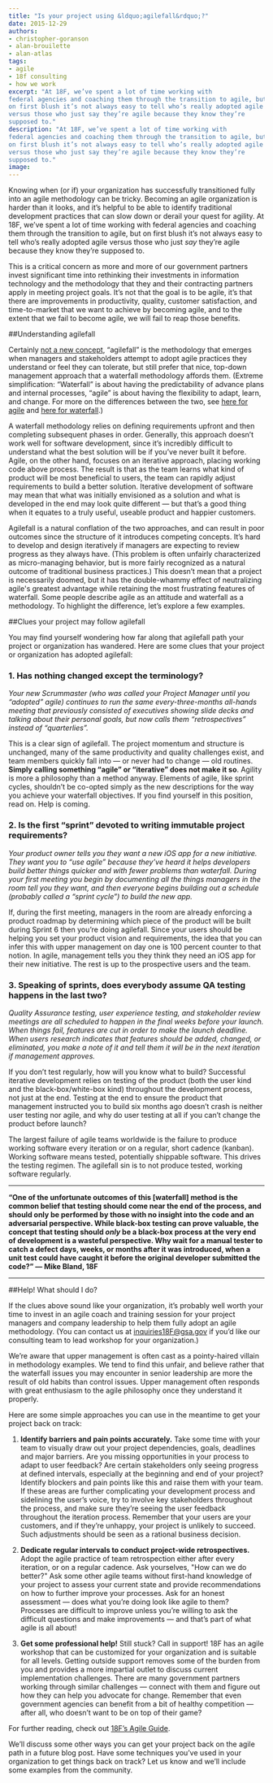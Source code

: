 ```yaml
---
title: "Is your project using &ldquo;agilefall&rdquo;?"
date: 2015-12-29
authors:
- christopher-goranson
- alan-brouilette
- alan-atlas
tags:
- agile
- 18f consulting
- how we work
excerpt: "At 18F, we’ve spent a lot of time working with
federal agencies and coaching them through the transition to agile, but
on first blush it’s not always easy to tell who’s really adopted agile
versus those who just say they’re agile because they know they’re
supposed to."
description: "At 18F, we’ve spent a lot of time working with
federal agencies and coaching them through the transition to agile, but
on first blush it’s not always easy to tell who’s really adopted agile
versus those who just say they’re agile because they know they’re
supposed to."
image:
---
```


Knowing when (or if) your organization has successfully transitioned
fully into an agile methodology can be tricky. Becoming an agile
organization is harder than it looks, and it’s helpful to be able to
identify traditional development practices that can slow down or derail
your quest for agility. At 18F, we’ve spent a lot of time working with
federal agencies and coaching them through the transition to agile, but
on first blush it’s not always easy to tell who’s really adopted agile
versus those who just *say* they’re agile because they know they’re
supposed to.

This is a critical concern as more and more of our government partners
invest significant time into rethinking their investments in information
technology and the methodology that they and their contracting partners
apply in meeting project goals. It’s not that the goal is to be agile,
it’s that there are improvements in productivity, quality, customer
satisfaction, and time-to-market that we want to achieve by becoming
agile, and to the extent that we fail to become agile, we will fail to
reap those benefits.

##Understanding agilefall

Certainly [not a new
concept](http://redmonk.com/cote/2006/05/31/agile-rebellion/),
“agilefall” is the methodology that emerges when managers and
stakeholders attempt to adopt agile practices they understand or feel
they can tolerate, but still prefer that nice, top-down management
approach that a waterfall methodology affords them. (Extreme
simplification: “Waterfall” is about having the predictability of
advance plans and internal processes, “agile” is about having the
flexibility to adapt, learn, and change. For more on the differences
between the two, see [here for agile](https://en.wikipedia.org/wiki/Agile_software_development) and
[here for waterfall](https://en.wikipedia.org/wiki/Waterfall_model).)

A waterfall methodology relies on defining requirements upfront and then
completing subsequent phases in order. Generally, this approach doesn’t
work well for software development, since it’s incredibly difficult to
understand what the best solution will be if you’ve never built it
before. Agile, on the other hand, focuses on an iterative approach,
placing working code above process. The result is that as the team
learns what kind of product will be most beneficial to users, the team
can rapidly adjust requirements to build a better solution. Iterative
development of software may mean that what was initially envisioned as a
solution and what is developed in the end may look quite different — but
that’s a good thing when it equates to a truly useful, useable product
and happier customers.

Agilefall is a natural conflation of the two approaches, and can result
in poor outcomes since the structure of it introduces competing
concepts. It’s hard to develop and design iteratively if managers are
expecting to review progress as they always have. (This problem is often
unfairly characterized as micro-managing behavior, but is more fairly
recognized as a natural outcome of traditional business practices.) This
doesn’t mean that a project is necessarily doomed, but it has the
double-whammy effect of neutralizing agile's greatest advantage while
retaining the most frustrating features of waterfall. Some people
describe agile as an attitude and waterfall as a methodology. To
highlight the difference, let’s explore a few examples.

##Clues your project may follow agilefall

You may find yourself wondering how far along that agilefall path your
project or organization has wandered. Here are some clues that your
project or organization has adopted agilefall:

### 1. Has nothing changed except the terminology?

*Your new Scrummaster (who was called your Project Manager until you “adopted” agile) continues to run the same every-three-months all-hands meeting that previously consisted of executives showing slide decks and talking about their personal goals, but now calls them “retrospectives” instead of “quarterlies”.*

This is a clear sign of agilefall. The project momentum and structure is
unchanged, many of the same productivity and quality challenges exist,
and team members quickly fall into — or never had to change — old
routines. **Simply calling something “agile” or “iterative” does not
make it so**. Agility is more a philosophy than a method anyway.
Elements of agile, like sprint cycles, shouldn’t be co-opted simply as
the new descriptions for the way you achieve your waterfall objectives.
If you find yourself in this position, read on. Help is coming.

### 2. Is the first “sprint” devoted to writing immutable project requirements?

*Your product owner tells you they want a new iOS app for a new initiative. They want you to “use agile” because they’ve heard it helps developers build better things quicker and with fewer problems than waterfall. During your first meeting you begin by documenting all the things managers in the room tell you they want, and then everyone begins building out a schedule (probably called a “sprint cycle”) to build the new app.*

If, during the first meeting, managers in the room are already enforcing
a product roadmap by determining which piece of the product will be
built during Sprint 6 then you’re doing agilefall. Since your users
should be helping you set your product vision and requirements, the idea
that you can infer this with upper management on day one is 100 percent
counter to that notion. In agile, management tells you they think they
need an iOS app for their new initiative. The rest is up to the
prospective users and the team.

### 3. Speaking of sprints, does everybody assume QA testing happens in the last two?

*Quality Assurance testing, user experience testing, and stakeholder review meetings are all scheduled to happen in the final weeks before your launch. When things fail, features are cut in order to make the launch deadline. When users research indicates that features should be added, changed, or eliminated, you make a note of it and tell them it will be in the next iteration if management approves.*

If you don’t test regularly, how will you know what to build? Successful
iterative development relies on testing of the product (both the user
kind and the black-box/white-box kind) throughout the development
process, not just at the end. Testing at the end to ensure the product
that management instructed you to build six months ago doesn’t crash is
neither user testing nor agile, and why do user testing at all if you
can’t change the product before launch?

The largest failure of agile teams worldwide is the failure to produce
working software every iteration or on a regular, short cadence
(kanban). Working software means tested, potentially shippable software.
This drives the testing regimen. The agilefall sin is to not produce
tested, working software regularly.

---

**“One of the unfortunate outcomes of this [waterfall] method is the common belief that testing should come near the end of the process, and should only be performed by those with no insight into the code and an adversarial perspective. While black-box testing can prove valuable, the concept that testing should *only* be a black-box process at the very end of development is a wasteful perspective. Why wait for a manual tester to catch a defect days, weeks, or months after it was introduced, when a unit test could have caught it before the original developer submitted the code?” — Mike Bland, 18F**

---

##Help! What should I do?

If the clues above sound like your organization, it’s probably well
worth your time to invest in an agile coach and training session for
your project managers and company leadership to help them fully adopt an
agile methodology. (You can contact us at
[inquiries18F@gsa.gov](mailto:inquiries18F@gsa.gov) if you’d like our
consulting team to lead workshop for your organization.)

We’re aware that upper management is often cast as a pointy-haired
villain in methodology examples. We tend to find this unfair, and
believe rather that the waterfall issues you may encounter in senior
leadership are more the result of old habits than control issues. Upper
management often responds with great enthusiasm to the agile philosophy
once they understand it properly.

Here are some simple approaches you can use in the meantime to get your
project back on track:

1. **Identify barriers and pain points accurately.** Take some time with your team to visually draw out your project dependencies, goals, deadlines and major barriers. Are you missing opportunities in your process to adapt to user feedback? Are certain stakeholders only seeing progress at defined intervals, especially at the beginning and end of your project? Identify blockers and pain points like this and raise them with your team. If these areas are further complicating your development process and sidelining the user’s voice, try to involve key stakeholders throughout the process, and make sure they’re seeing the user feedback throughout the iteration process. Remember that your users are your customers, and if they’re unhappy, your project is unlikely to succeed. Such adjustments should be seen as a rational business decision.

2. **Dedicate regular intervals to conduct project-wide retrospectives.** Adopt the agile practice of team retrospection either after every iteration, or on a regular cadence. Ask yourselves, "How can we do better?" Ask some other agile teams without first-hand knowledge of your project to assess your current state and provide recommendations on how to further improve your processes. Ask for an honest assessment — does what you’re doing look like agile to them? Processes are difficult to improve unless you’re willing to ask the difficult questions and make improvements — and that’s part of what agile is all about!

3. **Get some professional help!** Still stuck? Call in support! 18F has an agile workshop that can be customized for your organization and is suitable for all levels. Getting outside support removes some of the burden from you and provides a more impartial outlet to discuss current implementation challenges. There are many government partners working through similar challenges — connect with them and figure out how they can help you advocate for change. Remember that even government agencies can benefit from a bit of healthy competition — after all, who doesn’t want to be on top of their game?

For further reading, check out [18F’s Agile Guide](https://pages.18f.gov/agile/).

We’ll discuss some other ways you can get your project back on the agile
path in a future blog post. Have some techniques you’ve used in your
organization to get things back on track? Let us know and we’ll include
some examples from the community.

